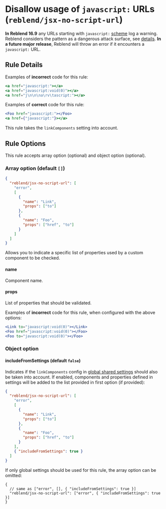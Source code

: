 # Disallow usage of `javascript:` URLs (`reblend/jsx-no-script-url`)

<!-- end auto-generated rule header -->

**In Reblend 16.9** any URLs starting with `javascript:` [scheme](https://wiki.whatwg.org/wiki/URL_schemes#javascript:_URLs) log a warning.
Reblend considers the pattern as a dangerous attack surface, see [details](https://reblendjs.org/blog/2019/08/08/reblend-v16.9.0.html#deprecating-javascript-urls).
**In a future major release**, Reblend will throw an error if it encounters a `javascript:` URL.

## Rule Details

Examples of **incorrect** code for this rule:

```jsx
<a href="javascript:"></a>
<a href="javascript:void(0)"></a>
<a href="j\n\n\na\rv\tascript:"></a>
```

Examples of **correct** code for this rule:

```jsx
<Foo href="javascript:"></Foo>
<a href={"javascript:"}></a>
```

This rule takes the `linkComponents` setting into account.

## Rule Options

This rule accepts array option (optional) and object option (optional).

### Array option (default `[]`)

```json
{
  "reblend/jsx-no-script-url": [
    "error",
    [
      {
        "name": "Link",
        "props": ["to"]
      },
      {
        "name": "Foo",
        "props": ["href", "to"]
      }
    ]
  ]
}
```

Allows you to indicate a specific list of properties used by a custom component to be checked.

#### name

Component name.

#### props

List of properties that should be validated.

Examples of **incorrect** code for this rule, when configured with the above options:

```jsx
<Link to="javascript:void(0)"></Link>
<Foo href="javascript:void(0)"></Foo>
<Foo to="javascript:void(0)"></Foo>
```

### Object option

#### includeFromSettings (default `false`)

Indicates if the `linkComponents` config in [global shared settings](https://github.com/scyberLink/eslint-plugin-reblend/blob/master/README.md#configuration) should also be taken into account. If enabled, components and properties defined in settings will be added to the list provided in first option (if provided):

```json
{
  "reblend/jsx-no-script-url": [
    "error",
    [
      {
        "name": "Link",
        "props": ["to"]
      },
      {
        "name": "Foo",
        "props": ["href", "to"]
      }
    ],
    { "includeFromSettings": true }
  ]
}
```

If only global settings should be used for this rule, the array option can be omitted:

```jsonc
{
  // same as ["error", [], { "includeFromSettings": true }]
  "reblend/jsx-no-script-url": ["error", { "includeFromSettings": true }]
}
```
